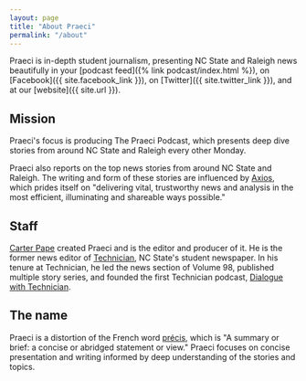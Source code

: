 ```yaml
---
layout: page
title: "About Praeci"
permalink: "/about"
---
```

Praeci is in-depth student journalism, presenting NC State and Raleigh news beautifully in your [podcast feed]({% link podcast/index.html %}), on [Facebook]({{ site.facebook_link }}), on [Twitter]({{ site.twitter_link }}), and at our [website]({{ site.url }}).

## Mission

Praeci's focus is producing The Praeci Podcast, which presents deep dive stories from around NC State and Raleigh every other Monday.

Praeci also reports on the top news stories from around NC State and Raleigh. The writing and form of these stories are influenced by [Axios](http://axios.com), which prides itself on "delivering vital, trustworthy news and analysis in the most efficient, illuminating and shareable ways possible."

## Staff

[Carter Pape](http://carterpape.com/) created Praeci and is the editor and producer of it. He is the former news editor of [Technician](http://technicianonline.com/), NC State's student newspaper. In his tenure at Technician, he led the news section of Volume 98, published multiple story series, and founded the first Technician podcast, [Dialogue with Technician][dialogue-itunes].

## The name

Praeci is a distortion of the French word [précis](https://en.wiktionary.org/wiki/précis), which is "A summary or brief: a concise or abridged statement or view." Praeci focuses on concise presentation and writing informed by deep understanding of the stories and topics.

[dialogue-itunes]: https://itunes.apple.com/us/podcast/dialogue-with-technician/id1275744725?mt=2